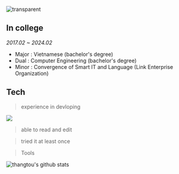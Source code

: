 ![transparent](https://capsule-render.vercel.app/api?type=transparent&fontColor=703ee5&text=Thangyou&height=150&fontSize=60&desc=welcome%20✨&descAlignY=75&descAlign=60)


## In college
_2017.02 ~ 2024.02_
- Major : Vietnamese (bachelor's degree)
- Dual : Computer Engineering (bachelor's degree)
- Minor : Convergence of Smart IT and Language (Link Enterprise Organization)


## Tech
> experience in devloping
<img src="https://img.shields.io/badge/Android-3DDC84?style=flat-square&logo=Android&logoColor=white"/>

> able to read and edit


> tried it at least once


> Tools

![thangtou's github stats](https://github-readme-stats.vercel.app/api?username=thangyou&theme=midnight-purple&show_icons=true)
